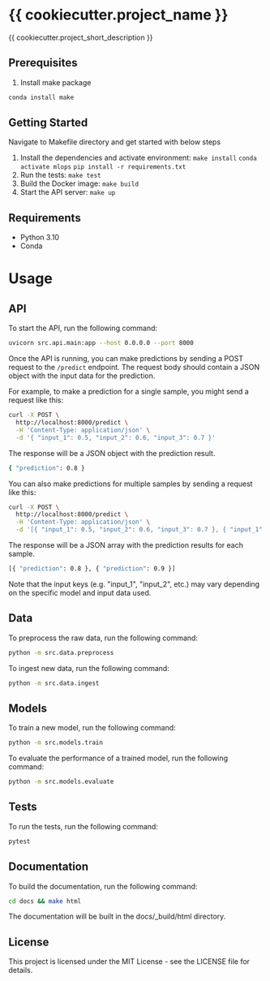# {{ cookiecutter.project_name }}
{{ cookiecutter.project_short_description }}

## Prerequisites

1. Install make package

```bash
conda install make
```

## Getting Started

Navigate to Makefile directory and get started with below steps

1. Install the dependencies and activate environment: 
    `make install`
    `conda activate mlops`
    `pip install -r requirements.txt`
2. Run the tests: `make test`
3. Build the Docker image: `make build`
4. Start the API server: `make up`

## Requirements

- Python 3.10
- Conda


# Usage

## API

To start the API, run the following command:
```bash
uvicorn src.api.main:app --host 0.0.0.0 --port 8000
```

Once the API is running, you can make predictions by sending a POST request to the `/predict` endpoint. The request body should contain a JSON object with the input data for the prediction.

For example, to make a prediction for a single sample, you might send a request like this:

```bash
curl -X POST \
  http://localhost:8000/predict \
  -H 'Content-Type: application/json' \
  -d '{ "input_1": 0.5, "input_2": 0.6, "input_3": 0.7 }'
```

The response will be a JSON object with the prediction result.
```bash
{ "prediction": 0.8 }
```

You can also make predictions for multiple samples by sending a request like this:
```bash
curl -X POST \
  http://localhost:8000/predict \
  -H 'Content-Type: application/json' \
  -d '[{ "input_1": 0.5, "input_2": 0.6, "input_3": 0.7 }, { "input_1": 0.6, "input_2": 0.7, "input_3": 0.8 }]'
```

The response will be a JSON array with the prediction results for each sample.
```bash
[{ "prediction": 0.8 }, { "prediction": 0.9 }]
```
Note that the input keys (e.g. "input_1", "input_2", etc.) may vary depending on the specific model and input data used.

## Data

To preprocess the raw data, run the following command:
```bash
python -m src.data.preprocess
```

To ingest new data, run the following command:
```bash
python -m src.data.ingest
```

## Models

To train a new model, run the following command:
```bash
python -m src.models.train
```

To evaluate the performance of a trained model, run the following command:
```bash
python -m src.models.evaluate
```

## Tests

To run the tests, run the following command:
```bash
pytest
```

## Documentation

To build the documentation, run the following command:
```bash
cd docs && make html
```

The documentation will be built in the docs/_build/html directory.

<!-- TODO: hyperlink license file -->
## License

This project is licensed under the MIT License - see the LICENSE file for details.
